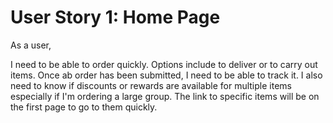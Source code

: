 # User Story 1: Home Page 

As a user,

 I need to be able to order quickly. Options include to deliver or to carry out items. Once ab  order has been submitted, I need to be able to track it. 
I also need to know if discounts or rewards are available for multiple items especially if I'm ordering a large group. 
The link to specific items will be on the first page to go to them quickly. 
